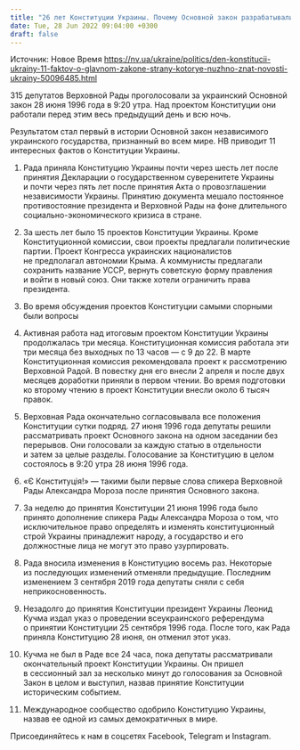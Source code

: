 ```yaml
---
title: "26 лет Конституции Украины. Почему Основной закон разрабатывали шесть лет и как за него голосовали — 11 фактов"
date: Tue, 28 Jun 2022 09:04:00 +0300
draft: false
---
```

Источник: Новое Время https://nv.ua/ukraine/politics/den-konstitucii-ukrainy-11-faktov-o-glavnom-zakone-strany-kotorye-nuzhno-znat-novosti-ukrainy-50096485.html


315 депутатов Верховной Рады проголосовали за украинский Основной закон 28 июня 1996 года в 9:20 утра. Над проектом Конституции они работали перед этим весь предыдущий день и всю ночь.



Результатом стал первый в истории Основной закон независимого украинского государства, признанный во всем мире. НВ приводит 11 интересных фактов о Конституции Украины.



1. Рада приняла Конституцию Украины почти через шесть лет после принятия Декларации о государственном суверенитете Украины и почти через пять лет после принятия Акта о провозглашении независимости Украины. Принятию документа мешало постоянное противостояние президента и Верховной Рады на фоне длительного социально-экономического кризиса в стране.

2. За шесть лет было 15 проектов Конституции Украины. Кроме Конституционной комиссии, свои проекты предлагали политические партии. Проект Конгресса украинских националистов не предполагал автономии Крыма. А коммунисты предлагали сохранить название УССР, вернуть советскую форму правления и войти в новый союз. Они также хотели ограничить права президента.

3. Во время обсуждения проектов Конституции самыми спорными были вопросы

4. Активная работа над итоговым проектом Конституции Украины продолжалась три месяца. Конституционная комиссия работала эти три месяца без выходных по 13 часов — с 9 до 22. В марте Конституционная комиссия рекомендовала проект к рассмотрению Верховной Радой. В повестку дня его внесли 2 апреля и после двух месяцев доработки приняли в первом чтении. Во время подготовки ко второму чтению в проект Конституции внесли около 6 тысяч правок.



5. Верховная Рада окончательно согласовывала все положения Конституции сутки подряд. 27 июня 1996 года депутаты решили рассматривать проект Основного закона на одном заседании без перерывов. Они голосовали за каждую статью в отдельности и затем за целые разделы. Голосование за Конституцию в целом состоялось в 9:20 утра 28 июня 1996 года.



6. «Є Конституція!» — такими были первые слова спикера Верховной Рады Александра Мороза после принятия Основного закона.



7. За неделю до принятия Конституции 21 июня 1996 года было принято дополнение спикера Рады Александра Мороза о том, что исключительное право определять и изменять конституционный строй Украины принадлежит народу, а государство и его должностные лица не могут это право узурпировать. 



8. Рада вносила изменения в Конституцию восемь раз. Некоторые из последующих изменений отменяли предыдущие. Последним изменением 3 сентября 2019 года депутаты сняли с себя неприкосновенность.

9. Незадолго до принятия Конституции президент Украины Леонид Кучма издал указ о проведении всеукраинского референдума о принятии Конституции 25 сентября 1996 года. После того, как Рада приняла Конституцию 28 июня, он отменил этот указ.



10. Кучма не был в Раде все 24 часа, пока депутаты рассматривали окончательный проект Конституции Украины. Он пришел в сессионный зал за несколько минут до голосования за Основной Закон в целом и выступил, назвав принятие Конституции историческим событием.





11. Международное сообщество одобрило Конституцию Украины, назвав ее одной из самых демократичных в мире.



Присоединяйтесь к нам в соцсетях Facebook, Telegram и Instagram.
